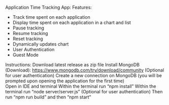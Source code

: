 Application Time Tracking App:
Features:

- Track time spent on each application
- Display time spent on each application in a chart and list
- Pause tracking
- Resume tracking
- Reset tracking
- Dynamically updates chart
- User Authentication
- Guest Mode

Instructions:
Download latest release as zip file
Install MongoDB (Download): https://www.mongodb.com/try/download/community (Optional for user authentication)
Create a new connection on MongoDB (you will be prompted upon opening the application for the first time)  
Open in IDE and terminal
Within the terminal run “npm install”
Within the terminal run “node server/server.js” (Optional for user authentication)
Then run “npm run build” and then “npm start”
